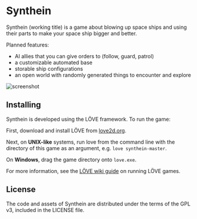 # Synthein

Synthein (working title) is a game about blowing up space ships and using their parts to make your space ship bigger and better.

Planned features:

 * AI allies that you can give orders to (follow, guard, patrol)
 * a customizable automated base
 * storable ship configurations
 * an open world with randomly generated things to encounter and explore

![screenshot](http://i.imgur.com/MC4t7gE.png)

## Installing

Synthein is developed using the LÖVE framework. To run the game:

First, download and install LÖVE from [love2d.org](love2d.org).

Next, on **UNIX-like** systems, run love from the command line with the directory of this game as an argument, e.g. ```love synthein-master```.

On **Windows**, drag the game directory onto ```love.exe```.

For more information, see the [LÖVE wiki guide](https://www.love2d.org/wiki/Getting_Started#Running_Games) on running LÖVE games.

## License

The code and assets of Synthein are distributed under the terms of the GPL v3, included in the LICENSE file.
